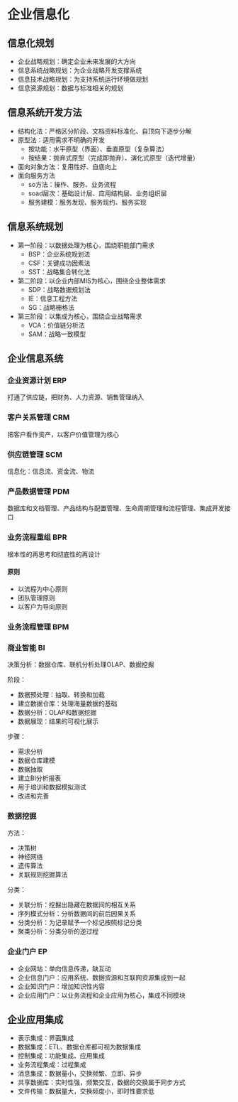 # 企业信息化

## 信息化规划
- 企业战略规划：确定企业未来发展的大方向
- 信息系统战略规划：为企业战略开发支撑系统
- 信息技术战略规划：为支持系统运行环境做规划
- 信息资源规划：数据与标准相关的规划

## 信息系统开发方法
- 结构化法：严格区分阶段、文档资料标准化、自顶向下逐步分解
- 原型法：适用需求不明确的开发
  - 按功能：水平原型（界面）、垂直原型（复杂算法）
  - 按结果：抛弃式原型（完成即抛弃）、演化式原型（迭代增量）
- 面向对象方法：复用性好、自底向上
- 面向服务方法
  - so方法：操作、服务、业务流程
  - soad层次：基础设计层、应用结构层、业务组织层
  - 服务建模：服务发现、服务现约、服务实现

## 信息系统规划
- 第一阶段：以数据处理为核心，围绕职能部门需求
  - BSP：企业系统规划法
  - CSF：关键成功因素法
  - SST：战略集合转化法
- 第二阶段：以企业内部MIS为核心，围绕企业整体需求
  - SDP：战略数据规划法
  - IE：信息工程方法
  - SG：战略栅格法
- 第三阶段：以集成为核心，围绕企业战略需求
  - VCA：价值链分析法
  - SAM：战略一致模型

## 企业信息系统
### 企业资源计划 ERP
打通了供应链，把财务、人力资源、销售管理纳入

### 客户关系管理 CRM
把客户看作资产，以客户价值管理为核心

### 供应链管理 SCM
信息化：信息流、资金流、物流

### 产品数据管理 PDM
数据库和文档管理、产品结构与配置管理、生命周期管理和流程管理、集成开发接口

### 业务流程重组 BPR
根本性的再思考和彻底性的再设计
#### 原则
- 以流程为中心原则
- 团队管理原则
- 以客户为导向原则

### 业务流程管理 BPM

### 商业智能 BI
决策分析：数据仓库、联机分析处理OLAP、数据挖掘

阶段：
- 数据预处理：抽取、转换和加载
- 建立数据仓库：处理海量数据的基础
- 数据分析：OLAP和数据挖掘
- 数据展现：结果的可视化展示

步骤：
- 需求分析
- 数据仓库建模
- 数据抽取
- 建立BI分析报表
- 用于培训和数据模拟测试
- 改进和完善

### 数据挖掘
方法：
- 决策树
- 神经网络
- 遗传算法
- 关联规则挖掘算法

分类：
- 关联分析：挖掘出隐藏在数据间的相互关系
- 序列模式分析：分析数据间的前后因果关系
- 分类分析：为记录赋予一个标记按照标记分类
- 聚类分析：分类分析的逆过程

### 企业门户 EP
- 企业网站：单向信息传递，缺互动
- 企业信息门户：应用系统、数据资源和互联网资源集成到一起
- 企业知识门户：增加知识性内容
- 企业应用门户：以业务流程和企业应用为核心，集成不同模块

## 企业应用集成
- 表示集成：界面集成
- 数据集成：ETL、数据仓库都可视为数据集成
- 控制集成：功能集成、应用集成
- 业务流程集成：过程集成
- 消息集成：数据量小，交换频繁、立即、异步
- 共享数据库：实时性强，频繁交互，数据的交换属于同步方式
- 文件传输：数据量大，交换频度小，即时性要求低
